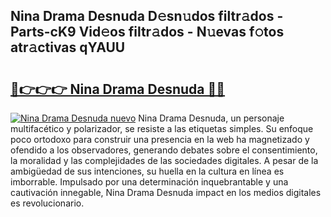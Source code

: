 ## Nina Drama Desnuda D𝚎sn𝚞dos filtr𝚊dos - Parts-cK9 Vid𝚎os filtr𝚊dos - N𝚞evas f𝚘tos atr𝚊ctivas qYAUU

# <h2><a href="http://mb74uh.tromn.icu/?c=Nina+Drama+Desnuda">🔗👉👉👉 Nina Drama Desnuda 🔗🔗</a></h2>

[![Nina Drama Desnuda nuevo](https://i.imgur.com/pEAQMta.gif)](http://mb74uh.tromn.icu/?c=Nina+Drama+Desnuda)
Nina Drama Desnuda, un personaje multifacético y polarizador, se resiste a las etiquetas simples. Su enfoque poco ortodoxo para construir una presencia en la web ha magnetizado y ofendido a los observadores, generando debates sobre el consentimiento, la moralidad y las complejidades de las sociedades digitales. A pesar de la ambigüedad de sus intenciones, su huella en la cultura en línea es imborrable. Impulsado por una determinación inquebrantable y una cautivación innegable, Nina Drama Desnuda impact en los medios digitales es revolucionario.
